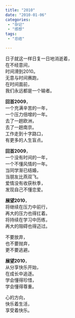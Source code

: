 ```yaml
---
title: "2010"
date: "2010-01-06"
categories:
 - "杂记"
 - "感想"
tags:
 - "总结"

---
```


日子就这一样日复一日地消逝着，  
在不经意间，  
时间滑到2010。  
无意与时间赛跑，  
在时间面前，  
我们永远都是一个输者。

__回首2009__，   
一个充满辛苦的一年，  
一个压力倍增的一年。  
去了一趟欧洲，  
去了一趟南京。  
工作走到十字路口，  
有更多的人生盲点。  

__回首2009__，  
一个没有时间的一年，  
一个不懂风情的一年。  
当同学渐已结婚，  
当朋友比燕双飞。  
爱情没有收获秋季，  
发现自己不懂恋爱。  


__展望2010__，   
将继续在压力中前行，  
再大的压力也得扛着。  
将持续在学习中历练，  
再大的阻碍也得迈过。  

不要放弃，  
也不要抛弃，  
更不要逃避。  


__展望2010__，  
从分享快乐开始，  
在成长中追逐。  
学会懂得珍惜，  
学会懂得尊重。  

心的方向，  
快乐着生活，  
享受着快乐。  